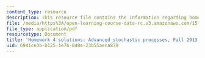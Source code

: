 ```yaml
---
content_type: resource
description: This resource file contains the information regarding homework 4 solutions.
file: /media/https%3A/open-learning-course-data-rc.s3.amazonaws.com/15-070j-advanced-stochastic-processes-fall-2013/6941ce3bb1251e7b848e23b55aeca870_MIT15_070JF13_Pset4_Sol.pdf
file_type: application/pdf
resourcetype: Document
title: 'Homework 4 solutions: Advanced stochastic processes, Fall 2013'
uid: 6941ce3b-b125-1e7b-848e-23b55aeca870
---
```

